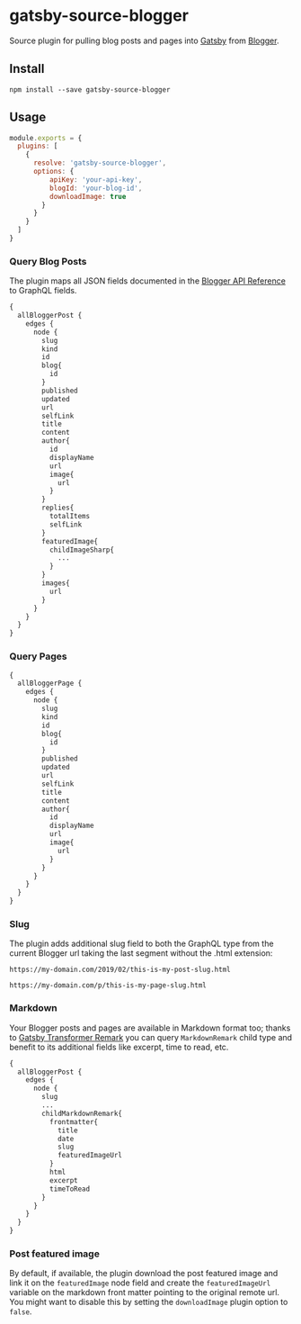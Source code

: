 # gatsby-source-blogger

Source plugin for pulling blog posts and pages into [Gatsby](https://www.gatsbyjs.org/) from [Blogger](https://www.blogger.com/).

## Install

`npm install --save gatsby-source-blogger`

## Usage

```JavaScript
module.exports = {
  plugins: [
    {
      resolve: 'gatsby-source-blogger',
      options: {
          apiKey: 'your-api-key',
          blogId: 'your-blog-id',
          downloadImage: true
        }
      }
    }
  ]
}
```

### Query Blog Posts

The plugin maps all JSON fields documented in the [Blogger API Reference](https://developers.google.com/blogger/docs/3.0/using#WorkingWithPosts) to GraphQL fields.

```GraphQL
{
  allBloggerPost {
    edges {
      node {
        slug
        kind
        id
        blog{
          id
        }
        published
        updated
        url
        selfLink
        title
        content
        author{
          id
          displayName
          url
          image{
            url
          }
        }
        replies{
          totalItems
          selfLink
        }
        featuredImage{
          childImageSharp{
            ...
          }
        }
        images{
          url
        }
      }
    }
  }
}
```

### Query Pages

```GraphQL
{
  allBloggerPage {
    edges {
      node {
        slug
        kind
        id
        blog{
          id
        }
        published
        updated
        url
        selfLink
        title
        content
        author{
          id
          displayName
          url
          image{
            url
          }
        }
      }
    }
  }
}
```

### Slug

The plugin adds additional slug field to both the GraphQL type from the current Blogger url taking the last segment without the .html extension:

```
https://my-domain.com/2019/02/this-is-my-post-slug.html
```

```
https://my-domain.com/p/this-is-my-page-slug.html
```

### Markdown

Your Blogger posts and pages are available in Markdown format too; thanks to [Gatsby Transformer Remark](https://www.gatsbyjs.org/packages/gatsby-transformer-remark/) you can query `MarkdownRemark` child type and benefit to its additional fields like excerpt, time to read, etc.

```GraphQL
{
  allBloggerPost {
    edges {
      node {
        slug
        ...
        childMarkdownRemark{
          frontmatter{
            title
            date
            slug
            featuredImageUrl
          }
          html
          excerpt
          timeToRead
        }
      }
    }
  }
}
```

### Post featured image

By default, if available, the plugin download the post featured image and link it on the `featuredImage` node field and create the `featuredImageUrl` variable on the markdown front matter pointing to the original remote url.
You might want to disable this by setting the `downloadImage` plugin option to `false`.
